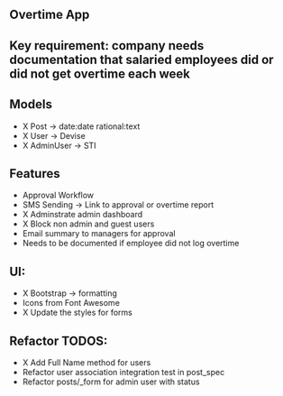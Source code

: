 ## Overtime App

## Key requirement: company needs documentation that salaried employees did or did not get overtime each week

## Models
- X Post -> date:date rational:text
- X User -> Devise
- X AdminUser -> STI

## Features
- Approval Workflow
- SMS Sending -> Link to approval or overtime report
- X Adminstrate admin dashboard
- X Block non admin and guest users
- Email summary to managers for approval
- Needs to be documented if employee did not log overtime

## UI:
- X Bootstrap -> formatting
- Icons from Font Awesome
- X Update the styles for forms

## Refactor TODOS:
- X Add Full Name method for users
- Refactor user association integration test in post_spec
- Refactor posts/_form for admin user with status